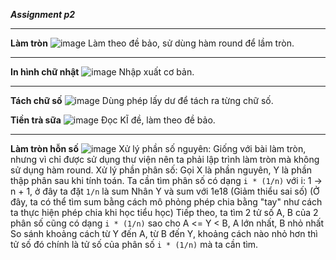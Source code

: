***Assignment p2***

---
**Làm tròn**
![image](https://github.com/user-attachments/assets/3c909518-acda-4992-a7f3-7afcaf8cb3e7)
Làm theo đề bảo, sử dùng hàm round để lầm tròn.

---
**In hình chữ nhật**
![image](https://github.com/user-attachments/assets/6ee5243b-87a8-452c-8a9e-018abf57829e)
Nhập xuất cơ bản.

---
**Tách chữ số**
![image](https://github.com/user-attachments/assets/a89d2e0f-8036-401f-9af2-6ceafdc4d58a)
Dùng phép lấy dư để tách ra từng chữ số.

**Tiền trà sữa**
![image](https://github.com/user-attachments/assets/79c03ef5-a94d-44f8-88ac-950a42580101)
Đọc KĨ đề, làm theo đề bảo.

---
**Làm tròn hỗn số**
![image](https://github.com/user-attachments/assets/a322f309-c271-4560-82e3-8558f974af8a)
Xử lý phần số nguyên: Giống với bài làm tròn, nhưng vì chỉ được sử dụng thư viện <iosstream> nên ta phải lập trình làm tròn mà không sử dụng hàm round.
Xử lý phần phân số:
  Gọi X là phần nguyên, Y là phần thập phân sau khi tính toán.
  Ta cần tìm phân số có dạng ```i * (1/n)``` với i: 1 -> n + 1, ở đây ta đặt ```1/n``` là sum
  Nhân Y và sum với 1e18 (Giảm thiểu sai số)
  (Ở đây, ta có thể tìm sum bằng cách mô phỏng phép chia bằng "tay" như cách ta thực hiện phép chia khi học tiểu học)
  Tiếp theo, ta tìm 2 tử số A, B của 2 phân số cũng có dạng ```i * (1/n)``` sao cho A <= Y < B, A lớn nhất, B nhỏ nhất
  So sánh khoảng cách từ Y đến A, từ B đến Y, khoảng cách nào nhỏ hơn thì tử số đó chính là tử số của phân số ```i * (1/n)``` mà ta cần tìm.




